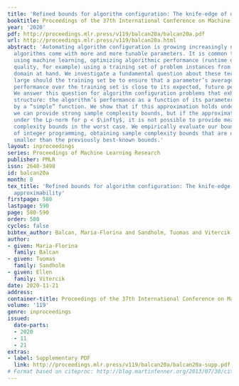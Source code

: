 ```yaml
---
title: 'Refined bounds for algorithm configuration: The knife-edge of dual class approximability'
booktitle: Proceedings of the 37th International Conference on Machine Learning
year: '2020'
pdf: http://proceedings.mlr.press/v119/balcan20a/balcan20a.pdf
url: http://proceedings.mlr.press/v119/balcan20a.html
abstract: 'Automating algorithm configuration is growing increasingly necessary as
  algorithms come with more and more tunable parameters. It is common to tune parameters
  using machine learning, optimizing algorithmic performance (runtime or solution
  quality, for example) using a training set of problem instances from the specific
  domain at hand. We investigate a fundamental question about these techniques: how
  large should the training set be to ensure that a parameter’s average empirical
  performance over the training set is close to its expected, future performance?
  We answer this question for algorithm configuration problems that exhibit a widely-applicable
  structure: the algorithm’s performance as a function of its parameters can be approximated
  by a “simple” function. We show that if this approximation holds under the L$\infty$-norm,
  we can provide strong sample complexity bounds, but if the approximation holds only
  under the Lp-norm for p < $\infty$, it is not possible to provide meaningful sample
  complexity bounds in the worst case. We empirically evaluate our bounds in the context
  of integer programming, obtaining sample complexity bounds that are up to 700 times
  smaller than the previously best-known bounds.'
layout: inproceedings
series: Proceedings of Machine Learning Research
publisher: PMLR
issn: 2640-3498
id: balcan20a
month: 0
tex_title: 'Refined bounds for algorithm configuration: The knife-edge of dual class
  approximability'
firstpage: 580
lastpage: 590
page: 580-590
order: 580
cycles: false
bibtex_author: Balcan, Maria-Florina and Sandholm, Tuomas and Vitercik, Ellen
author:
- given: Maria-Florina
  family: Balcan
- given: Tuomas
  family: Sandholm
- given: Ellen
  family: Vitercik
date: 2020-11-21
address: 
container-title: Proceedings of the 37th International Conference on Machine Learning
volume: '119'
genre: inproceedings
issued:
  date-parts:
  - 2020
  - 11
  - 21
extras:
- label: Supplementary PDF
  link: http://proceedings.mlr.press/v119/balcan20a/balcan20a-supp.pdf
# Format based on citeproc: http://blog.martinfenner.org/2013/07/30/citeproc-yaml-for-bibliographies/
---
```

